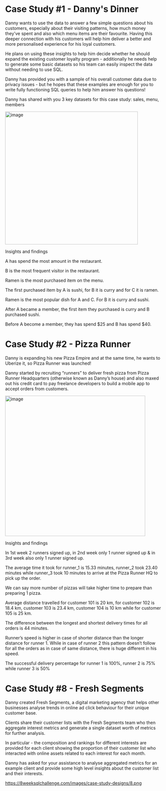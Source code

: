 # Case Study #1 - Danny's Dinner

Danny wants to use the data to answer a few simple questions about his customers, especially about their visiting patterns, how much money they’ve spent and also which menu items are their favourite. Having this deeper connection with his customers will help him deliver a better and more personalised experience for his loyal customers.

He plans on using these insights to help him decide whether he should expand the existing customer loyalty program - additionally he needs help to generate some basic datasets so his team can easily inspect the data without needing to use SQL.

Danny has provided you with a sample of his overall customer data due to privacy issues - but he hopes that these examples are enough for you to write fully functioning SQL queries to help him answer his questions!

Danny has shared with you 3 key datasets for this case study: sales, menu, members

<img width="428" alt="image" src="https://github.com/toanpm03/SQL-8-Week-Challenge/assets/131639954/4db52756-e732-4fa3-8734-26f0ba6af46d">

Insights and findings

A has spend the most amount in the restaurant.

B is the most frequent visitor in the restaurant.

Ramen is the most purchased item on the menu.

The first purchased item by A is sushi, for B it is curry and for C it is ramen.

Ramen is the most popular dish for A and C. For B it is curry and sushi.

After A became a member, the first item they purchased is curry and B purchased sushi.

Before A become a member, they has spend $25 and B has spend $40.

# Case Study #2 - Pizza Runner
Danny is expanding his new Pizza Empire and at the same time, he wants to Uberize it, so Pizza Runner was launched!

Danny started by recruiting “runners” to deliver fresh pizza from Pizza Runner Headquarters (otherwise known as Danny’s house) and also maxed out his credit card to pay freelance developers to build a mobile app to accept orders from customers.

<img width="452" alt="image" src="https://github.com/toanpm03/SQL-8-Week-Challenge/assets/131639954/b80977db-ac70-40fd-b013-a45979651eb5">

Insights and findings

In 1st week 2 runners signed up, in 2nd week only 1 runner signed up & in 3rd week also only 1 runner signed up.

The average time it took for runner_1 is 15.33 minutes, runner_2 took 23.40 minutes while runner_3 took 10 minutes to arrive at the Pizza Runner HQ to pick up the order.

We can say more number of pizzas will take higher time to prepare than preparing 1 pizza.

Average distance travelled for customer 101 is 20 km, for customer 102 is 18.4 km, customer 103 is 23.4 km, customer 104 is 10 km while for customer 105 is 25 km.

The difference between the longest and shortest delivery times for all orders is 44 minutes.

Runner’s speed is higher in case of shorter distance than the longer distance for runner 1. While in case of runner 2 this pattern doesn’t follow for all the orders as in case of same distance, there is huge different in his speed.

The successful delivery percentage for runner 1 is 100%, runner 2 is 75% while runner 3 is 50%

# Case Study #8 - Fresh Segments
Danny created Fresh Segments, a digital marketing agency that helps other businesses analyse trends in online ad click behaviour for their unique customer base.

Clients share their customer lists with the Fresh Segments team who then aggregate interest metrics and generate a single dataset worth of metrics for further analysis.

In particular - the composition and rankings for different interests are provided for each client showing the proportion of their customer list who interacted with online assets related to each interest for each month.

Danny has asked for your assistance to analyse aggregated metrics for an example client and provide some high level insights about the customer list and their interests.

https://8weeksqlchallenge.com/images/case-study-designs/8.png

